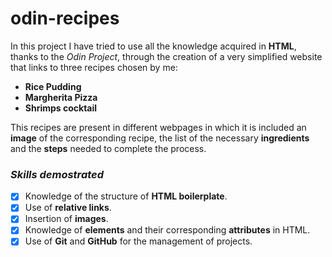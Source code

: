 # odin-recipes

In this project I have tried to use all the knowledge acquired in __HTML__, thanks to the _Odin Project_, through the creation of a very simplified website that links to three recipes chosen by me:

* __Rice Pudding__
* __Margherita Pizza__
* __Shrimps cocktail__

This recipes are present in different webpages in which it is included an __image__ of the corresponding recipe, the list of the necessary __ingredients__ and the __steps__ needed to complete the process.

### _Skills demostrated_

- [x] Knowledge of the structure of __HTML boilerplate__.
- [x] Use of __relative links__.
- [x] Insertion of __images__.
- [x] Knowledge of __elements__ and their corresponding __attributes__ in HTML.
- [x] Use of __Git__ and __GitHub__ for the management of projects.
